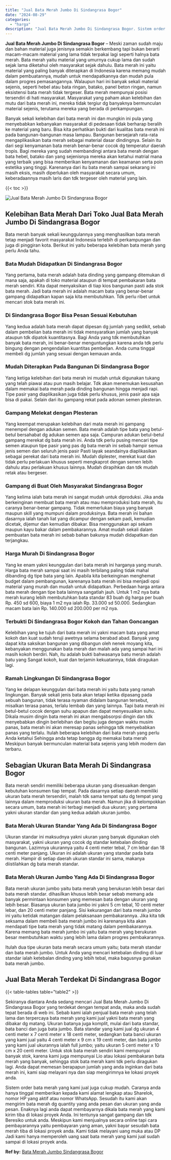 ```yaml
---
title: "Jual Bata Merah Jumbo Di Sindangrasa Bogor"
date: "2024-08-29"
categories: 
  - "harga"
description: "Jual Bata Merah Jumbo Di Sindangrasa Bogor. Sistem order bata merah yang kami jual juga cukup mudah. Caranya anda hanya tinggal memberikan kepada kami alamat..."
---
```


**Jual Bata Merah Jumbo Di Sindangrasa Bogor** – Meski zaman sudah maju dan bahan material juga jenisnya semakin berkembang tapi bukan berarti macam-macam material yang lama tidak terpakai lagi seperti halnya bata merah. Bata merah yaitu material yang umurnya cukup lama dan sudah sejak lama diketahui oleh masyarakat sejak dahulu. Bata merah ini yaitu material yang paling banyak diterapkan di Indonesia karena memang mudah dalam pembuatannya, mudah untuk mendapatkannya dan mudah pula dalam progres pemasangannya. Walaupun hari ini banyak sekali material sejenis, seperti hebel atau bata ringan, batako, panel beton ringan, namun eksistensi bata merah tidak tergeser. Bata merah mempunyai posisi tersendiri di hati masyarakat. Masyarakat yang paham akan kelebihan dan mutu dari bata merah ini, mereka tidak tergiur dg banyaknya bermunculan material sejenis, terutama mereka yang berada di perkampungan.

Banyak sekali kelebihan dari bata merah ini dan mungkin ini pula yang menyebabkan kebanyakan masyarakat di pedesaan tidak berharap beralih ke material yang baru. Bisa kita perhatikan bukti dari kualitas bata merah ini pada bangunan-bangunan masa lampau. Bangunan bersejarah rata-rata mengaplikasikan bata merah sebagai material dasar dindingnya. Selain itu dari segi kenyamanan bata merah benar-benar cocok dg temperatur daerah tropis. Bagi mereka yang sudah membandingi antara bata merah dengan bata hebel, batako dan yang sejenisnya mereka akan ketahui matrial mana yang terbaik yang bisa memberikan kenyamanan dan keamanan serta poin estetika yang tinggi. Karenanya dari itu bata merah sampai sekarang ini masih eksis, masih diperlukan oleh masyarakat secara umum, keberadaannya masih laris dan tdk tergeser oleh material yang lain.

{{< toc >}}

![Jual Bata Merah Jumbo Di Sindangrasa Bogor](/images/jual-bata-merah-14.png)

## Kelebihan Bata Merah Dari Toko Jual Bata Merah Jumbo Di Sindangrasa Bogor

Bata merah banyak sekali keunggulannya yang menghasilkan bata merah tetap menjadi favorit masyarakat Indonesia terlebih di perkampungan dan juga di pinggiran kota. Berikut ini yaitu beberapa kelebihan bata merah yang perlu Anda tahu.

### Bata Mudah Didapatkan Di Sindangrasa Bogor

Yang pertama, bata merah adalah bata dinding yang gampang ditemukan di mana saja, apakah di toko material ataupun di tempat pembakaran bata merah sendiri. Kita dapat menyaksikan di tiap kios bangunan pasti ada stok bata merah. Jadi bata merah ini adalah macam bata yang benar-benar gampang didapatkan kapan saja kita membutuhkan. Tdk perlu ribet untuk mencari stok bata merah ini.

### Di Sindangrasa Bogor Bisa Pesan Sesuai Kebutuhan

Yang kedua adalah bata merah dapat dipesan dg jumlah yang sedikit, sebab dalam pembelian bata merah ini tidak mensyaratkan jumlah yang banyak ataupun tdk dipatok kuantitasnya. Bagi Anda yang tdk membutuhkan banyak bata merah, ini benar-benar menguntungkan karena anda tdk perlu bingung dengan pengendalian kuantitas pembelian. Anda cuma tinggal membeli dg jumlah yang sesuai dengan kemauan anda.

### Mudah Diterapkan Pada Bangunan Di Sindangrasa Bogor

Yang ketiga kelebihan dari bata merah ini mudah untuk digunakan tukang yang telah piawai atau pun masih belajar. Tdk akan menemukan kesusahan dalam memakai bata merah pada dinding bangunan hingga menjadi rapi. Tipe pasir yang diaplikasikan juga tidak perlu khusus, jenis pasir apa saja bisa di pakai. Selain dari itu gampang rekat pada adonan semen plesteran.

### Gampang Melekat dengan Plesteran

Yang keempat merupakan kelebihan dari mata merah ini gampang menempel dengan adukan semen. Bata merah adalah tipe bata yang betul-betul bersahabat dg adukan semen apa saja. Campuran adukan betul-betul gampang merekat dg bata merah ini. Anda tdk perlu pusing mencari tipe semen ataupun tipe pasir yang pas dg bata merah ini sebab hampir semua jenis semen dan seluruh jenis pasir Pasti layak seandainya diaplikasikan sebagai perekat dari bata merah ini. Mudah diplester, merekat kuat dan tidak perlu perlakuan khusus seperti mengkaprot dengan semen lebih dahulu atau perlakuan khusus lainnya. Mudah dirapihkan dan tdk mudah retak atau bergeser.

### Gampang di Buat Oleh Masyarakat Sindangrasa Bogor

Yang kelima ialah bata merah ini sangat mudah untuk diproduksi. Jika anda berkeinginan membuat bata merah atau mau memproduksi bata merah, itu caranya benar-benar gampang. Tidak memerlukan biaya yang banyak maupun skill yang mumpuni dalam produksinya. Bata merah ini bahan dasarnya ialah tanah liat yang dicampur dengan sekam padi, kemudian dicetak, dijemur dan kemudian dibakar. Bisa menggunakan api sekam maupun kayu bakar dalam pembakarannya. Amat mudah sekali dalam pembuatan bata merah ini sebab bahan bakunya mudah didapatkan dan terjangkau.

### Harga Murah Di Sindangrasa Bogor

Yang ke enam yakni keunggulan dari bata merah ini harganya yang murah. Harga bata merah sampai saat ini masih terbilang paling tidak mahal dibanding dg tipe bata yang lain. Apabila kita berkeinginan menghemat budget dalam pembangunan, karenanya bata merah ini bisa menjadi opsi material yang murah dan mudah untuk didapatkan. Perbedaan harga antara bata merah dengan tipe bata lainnya sangatlah jauh. Untuk 1 m2 nya bata merah kurang lebih membutuhkan bata standar 83 buah dg harga per buah Rp. 450 sd 600, biaya 1 m2 nya ialah Rp. 33.000 sd 50.000. Sedangkan macam bata lain Rp. 140.000 sd 200.000 per m2 nya.

### Terbukti Di Sindangrasa Bogor Kokoh dan Tahan Goncangan

Kelebihan yang ke tujuh dari bata merah ini yakni macam bata yang amat kokoh dan kuat sudah teruji awetnya selama berabad abad. Banyak yang dapat kita saksikan bangunan yang dibangun oleh nenek moyang kita, kebanyakan menggunakan bata merah dan malah ada yang sampai hari ini masih kokoh berdiri. Nah, itu adalah bukti bahwasanya batu merah adalah batu yang Sangat kokoh, kuat dan terjamin kekuatannya, tidak diragukan lagi.

### Ramah Lingkungan Di Sindangrasa Bogor

Yang ke delapan keunggulan dari bata merah ini yaitu bata yang ramah lingkungan. Banyak sekali jenis bata akan tetapi ketika dipasang pada sebuah bangunan, tidak terasa nyaman didalam bangunan tersebut, misalkan terasa panas, terlalu lembab dan yang lainnya. Tapi bata merah ini betul-betul cocok dengan suhu apapun dan dapat menyesuaikan suhu. Dikala musim dingin bata merah ini akan mengabsorpsi dingin dan tdk menyebabkan dingin berlebihan dan begitu juga dengan waktu musim panas, bata merah ini akan meresap panas sehingga tdk menyebabkan panas yang terlalu. Itulah beberapa kelebihan dari bata merah yang perlu Anda ketahui Sehingga anda tetap bangga dg memakai bata merah Meskipun banyak bermunculan material bata sejenis yang lebih modern dan terbaru.

## Sebagian Ukuran Bata Merah Di Sindangrasa Bogor

Bata merah sendiri memiliki beberapa ukuran yang disesuaikan dengan kebutuhan konsumen tiap tempat. Pada dasarnya setiap daerah memiliki ukuran bata merah tersendiri, malah tdk sama tempat satu dg tempat yang lainnya dalam memproduksi ukuran bata merah. Namun jika di kelompokkan secara umum, bata merah ini terbagi menjadi dua ukuran; yang pertama yakni ukuran standar dan yang kedua adalah ukuran jumbo.

### Bata Merah Ukuran Standar Yang Ada Di Sindangrasa Bogor

Ukuran standar ini maksudnya yakni ukuran yang banyak digunakan oleh masyarakat, yakni ukuran yang cocok dg standar ketebalan dinding bangunan. Lazimnya ukurannya yaitu 4 centi meter tebal, 7 cm lebar dan 18 centi meter panjang. Ukuran ini adalah ukuran yang standar pada bata merah. Hampir di setiap daerah ukuran standar ini sama, makanya diistilahkan dg bata merah standar.

### Bata Merah Ukuran Jumbo Yang Ada Di Sindangrasa Bogor

Bata merah ukuran jumbo yaitu bata merah yang berukuran lebih besar dari bata merah standar. dihasilkan khusus lebih besar sebab memang ada banyak permintaan konsumen yang memesan bata dengan ukuran yang lebih besar. Biasanya ukuran bata jumbo ini yakni 5 cm tebal, 10 centi meter lebar, dan 20 centi meter panjang. Sisi kekurangan dari bata merah jumbo ini yaitu ketidak matangan dalam pelaksanaan pembakarannya. Jika kita tdk seksama dalam membeli bata merah jumbo ini karenanya kita akan mendapati tipe bata merah yang tidak matang dalam pembakarannya. Karena memang bata merah jumbo ini yaitu bata merah yang berukuran besar membutuhkan waktu yang lebih lama dalam progres pembakarannya.

Itulah dua tipe ukuran bata merah secara umum yaitu; bata merah standar dan bata merah jumbo. Untuk Anda yang mencari ketebalan dinding di luar standar ialah ketebalan dinding yang lebih tebal, maka bagusnya gunakan bata merah jumbo.

## Jual Bata Merah Terdekat Di Sindangrasa Bogor

{{< table-tables table="table2" >}}

Sekiranya diantara Anda sedang mencari Jual Bata Merah Jumbo Di Sindangrasa Bogor yang terdekat dengan tempat anda, maka anda sudah tepat berada di web ini. Sebab kami ialah penjual bata merah yang telah lama dan terpercaya bata merah yang kami jual yakni bata merah yang dibakar dg matang. Ukuran batanya juga komplit, mulai dari bata standar, bata banci dan juga bata jumbo. Bata standar yang kami jual dg ukuran 4 centi meter x 7 centi meter x 18 centi meter, sedangkan bata banci ukuran yang kami jual yaitu 4 centi meter x 9 cm x 19 centi meter, dan bata jumbo yang kami jual ukurannya ialah full jumbo; yaitu ukuran 5 centi meter x 10 cm x 20 centi meter. Untuk stok bata merah sendiri kami mempunyai banyak stok, karena kami juga mempunyai Lio atau lokasi pembakaran bata merah yang banyak, sehingga stok bata merah kami tdk perlu diragukan lagi. Anda dapat memesan berapapun jumlah yang anda inginkan dari bata merah ini, kami siap melayani nya dan siap mengirimnya ke lokasi proyek anda.

Sistem order bata merah yang kami jual juga cukup mudah. Caranya anda hanya tinggal memberikan kepada kami alamat lengkap atau Sharelok, nomor HP yang aktif atau nomor WhatsApp. Sesudah itu kami akan mengirim bata merah dg quantity yang anda pesan dan ukuran yang anda pesan. Enaknya lagi anda dapat membayarnya dikala bata merah yang kami kirim tiba di lokasi proyek Anda. Ini tentunya sangat gampang dan tdk Beresiko untuk anda. Meskipun kami menjualnya secara online tapi cara pembayarannya yaitu pembayaran yang aman, yakni bayar sesudah bata merah tiba di lokasi proyek anda. Kami tidak melayani uang muka atau DP Jadi kami hanya memperoleh uang saat bata merah yang kami jual sudah sampai di lokasi proyek anda.

**Ref by:** [Bata Merah Jumbo Sindangrasa Bogor](https://id.wikipedia.org/wiki/Bata)
